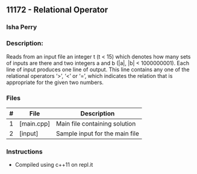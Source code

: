 ## 11172 - Relational Operator
### Isha Perry
### Description:

Reads from an input file an integer t (t < 15) which denotes how many sets of inputs are there and 
two integers a and b (|a|, |b| < 1000000001). Each line of input produces one line of output. This 
line contains any one of the relational operators ‘>’, ‘<’ or ‘=’, which indicates the relation that 
is appropriate for the given two numbers.

### Files

|   #   | File                       | Description                              |
| :---: | -------------------------- | ---------------------------------------- |
|   1   | [main.cpp]                 | Main file containing solution            |
|   2   | [input]                    | Sample input for the main file           |


### Instructions

- Compiled using c++11 on repl.it
